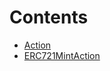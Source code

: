 

# Contents
- [Action](Action.sol/abstract.Action.md)
- [ERC721MintAction](ERC721MintAction.sol/contract.ERC721MintAction.md)

